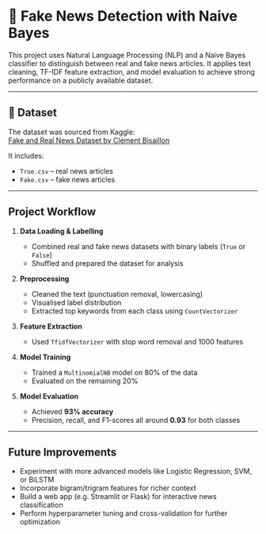 # 📰 Fake News Detection with Naive Bayes

This project uses Natural Language Processing (NLP) and a Naive Bayes classifier to distinguish between real and fake news articles. It applies text cleaning, TF-IDF feature extraction, and model evaluation to achieve strong performance on a publicly available dataset.

---

## 📂 Dataset

The dataset was sourced from Kaggle:  
[Fake and Real News Dataset by Clément Bisaillon](https://www.kaggle.com/datasets/clmentbisaillon/fake-and-real-news-dataset)

It includes:
- `True.csv` – real news articles  
- `Fake.csv` – fake news articles

---

## Project Workflow

1. **Data Loading & Labelling**
   - Combined real and fake news datasets with binary labels (`True` or `False`)
   - Shuffled and prepared the dataset for analysis

2. **Preprocessing**
   - Cleaned the text (punctuation removal, lowercasing)
   - Visualised label distribution
   - Extracted top keywords from each class using `CountVectorizer`

3. **Feature Extraction**
   - Used `TfidfVectorizer` with stop word removal and 1000 features

4. **Model Training**
   - Trained a `MultinomialNB` model on 80% of the data
   - Evaluated on the remaining 20%

5. **Model Evaluation**
   - Achieved **93% accuracy**
   - Precision, recall, and F1-scores all around **0.93** for both classes

---

## Future Improvements

- Experiment with more advanced models like Logistic Regression, SVM, or BiLSTM
- Incorporate bigram/trigram features for richer context
- Build a web app (e.g. Streamlit or Flask) for interactive news classification
- Perform hyperparameter tuning and cross-validation for further optimization
